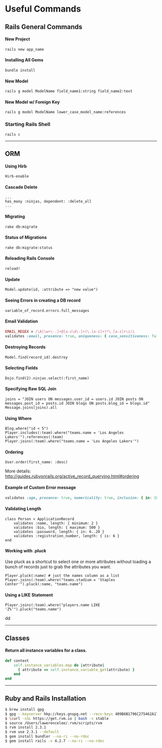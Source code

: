 # Useful Commands

## Rails General Commands

#### New Project
    rails new app_name

#### Installing All Gems
    bundle install

#### New Model
    rails g model ModelName field_name1:string field_name2:text

#### New Model w/ Foreign Key
    rails g model ModelName lower_case_model_name:references

### Starting Rails Shell
    rails c

***
## ORM

#### Using Hirb
    Hirb-enable

#### Cascade Delete
    ...
    has_many :ninjas, dependent: :delete_all
    ...

#### Migrating
    rake db:migrate

#### Status of Migrations
    rake db:migrate:status

#### Reloading Rails Console
    reload!

#### Update
    Model.update(id, :attribute => "new value")

#### Seeing Errors in creating a DB record
    variable_of_record.errors.full_messages

#### Email Validation
```ruby
EMAIL_REGEX = /\A[\w+\-.]+@[a-z\d\-]+(\.[a-z]+)*\.[a-z]+\z/i
validates :email, presence: true, uniqueness: { case_sensitiveness: false }, format: { with: EMAIL_REGEX }
```

#### Destroying Records
    Model.find(record_id).destroy

#### Selecting Fields 
    Dojo.find(2).ninjas.select(:first_name)

#### Specifying Raw SQL Join
    joins = "JOIN users ON messages.user_id = users.id JOIN posts ON messages.post_id = posts.id JOIN blogs ON posts.blog_id = blogs.id"
    Message.joins(joins).all

#### Using Where
    Blog.where("id < 5")
    Player.includes(:team).where("teams.name = 'Los Angeles Lakers'").references(:team)
    Player.joins(:team).where("teams.name = 'Los Angeles Lakers'")

#### Ordering 
    User.order(first_name: :desc)
More details: http://guides.rubyonrails.org/active_record_querying.html#ordering

#### Example of Custom Error message
```ruby
validates :age, presence: true, numericality: true, inclusion: { in: 10..150, message: "must be between 10-150" }
```

#### Validating Length
    class Person < ApplicationRecord
        validates :name, length: { minimum: 2 }
        validates :bio, length: { maximum: 500 }
        validates :password, length: { in: 6..20 }
        validates :registration_number, length: { is: 6 }
    end

#### Working with .pluck 
Use pluck as a shortcut to select one or more attributes without loading a bunch of records just to grab the attributes you want.

    Player.pluck(:name) # just the names column as a list
    Player.joins(:team).where("teams.stadium = 'Staples Center'").pluck(:name, "teams.name")

#### Using a LIKE Statement
    Player.joins(:team).where("players.name LIKE 'Z%'").pluck("teams.name")
dd
***
## Classes
#### Return all instance variables for a class.
```ruby
def context
    self.instance_variables.map do |attribute|
      { attribute => self.instance_variable_get(attribute) }
    end
end
```

***
## Ruby and Rails Installation
```bash
$ brew install gpg
$ gpg --keyserver hkp://keys.gnupg.net --recv-keys 409B6B1796C275462A1703113804BB82D39DC0E3
$ \curl -sSL https://get.rvm.io | bash -s stable
$ source /Users/lawerencelee/.rvm/scripts/rvm
$ rvm install 2.3.1
$ rvm use 2.3.1 --default
$ gem install bundler --no-ri --no-rdoc
$ gem install rails -v 4.2.7 --no-ri --no-rdoc
```